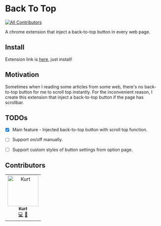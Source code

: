 # Back To Top
<!-- ALL-CONTRIBUTORS-BADGE:START - Do not remove or modify this section -->
[![All Contributors](https://img.shields.io/badge/all_contributors-1-orange.svg?style=flat-square)](#contributors-)
<!-- ALL-CONTRIBUTORS-BADGE:END -->

A chrome extension that inject a back-to-top button in every web page.

## Install

Extension link is [here](https://chrome.google.com/webstore/detail/back-to-top/nealmcceckopfhgbdeniofkpdehmjicc?hl=zh-TW), just install!

## Motivation

Sometimes when I reading some articles from some web, there's no back-to-top button for me to scroll top instantly.
For the inconvenient reason, I create this extension that inject a back-to-top button if the page has scrollbar.

## TODOs

- [x] Main feature - Injected back-to-top button with scroll top function.
- [ ] Support on/off manually.
- [ ] Support custom styles of button settings from option page.


## Contributors

<!-- ALL-CONTRIBUTORS-LIST:START - Do not remove or modify this section -->
<!-- prettier-ignore-start -->
<!-- markdownlint-disable -->
<table>
  <tbody>
    <tr>
      <td align="center"><a href="https://blog.kurtstories.com/"><img src="https://avatars.githubusercontent.com/u/32745146?v=4?s=100" width="100px;" alt="Kurt"/><br /><sub><b>Kurt</b></sub></a><br /><a href="https://github.com/kurt-liao/back-to-top/commits?author=kurt-liao" title="Code">💻</a> <a href="https://github.com/kurt-liao/back-to-top/commits?author=kurt-liao" title="Documentation">📖</a></td>
    </tr>
  </tbody>
</table>

<!-- markdownlint-restore -->
<!-- prettier-ignore-end -->

<!-- ALL-CONTRIBUTORS-LIST:END -->
<!-- prettier-ignore-start -->
<!-- markdownlint-disable -->

<!-- markdownlint-restore -->
<!-- prettier-ignore-end -->

<!-- ALL-CONTRIBUTORS-LIST:END -->
<!-- prettier-ignore-start -->
<!-- markdownlint-disable -->

<!-- markdownlint-restore -->
<!-- prettier-ignore-end -->

<!-- ALL-CONTRIBUTORS-LIST:END -->
